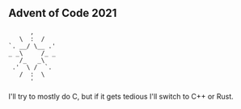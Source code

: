 ## Advent of Code 2021
```
      ,
   \  :  /
`. __/ \__ .'
_ _\     /_ _
   /_   _\
 .'  \ /  `.
   /  :  \   
      '
```
I'll try to mostly do C, but if it gets tedious I'll switch to C++ or Rust.
